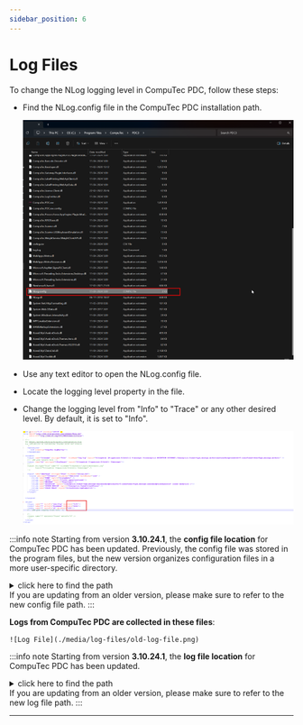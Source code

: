 ```yaml
---
sidebar_position: 6
---
```


# Log Files

To change the NLog logging level in CompuTec PDC, follow these steps:

- Find the NLog.config file in the CompuTec PDC installation path.

    ![Log Files](./media/log-files/log-file-02.png)
- Use any text editor to open the NLog.config file.
- Locate the logging level property in the file.
- Change the logging level from "Info" to "Trace" or any other desired level. By default, it is set to "Info".

    ![Log Files](./media/log-files/log-file-01.png)

:::info note
Starting from version **3.10.24.1**, the **config file location** for CompuTec PDC has been updated. Previously, the config file was stored in the program files, but the new version organizes configuration files in a more user-specific directory.
<details>
    <summary>click here to find the path</summary>
    <div>
    ![Log Files](./media/log-files/new-config-file.png)
    </div>
    </details>
If you are updating from an older version, please make sure to refer to the new config file path.
:::

**Logs from CompuTec PDC are collected in these files**:

    ![Log File](./media/log-files/old-log-file.png)

:::info note
Starting from version **3.10.24.1**, the **log file location** for CompuTec PDC has been updated.
    <details>
    <summary>click here to find the path</summary>
    <div>
    ![Log Files](./media/log-files/log-file.png)
    </div>
    </details>
If you are updating from an older version, please make sure to refer to the new log file path.
:::

---
